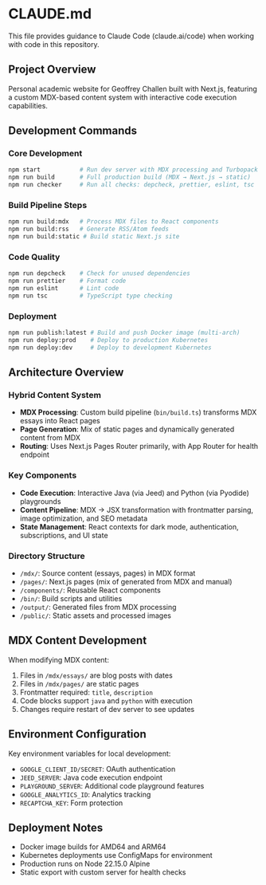 # CLAUDE.md

This file provides guidance to Claude Code (claude.ai/code) when working with code in this repository.

## Project Overview

Personal academic website for Geoffrey Challen built with Next.js, featuring a custom MDX-based content system with interactive code execution capabilities.

## Development Commands

### Core Development
```bash
npm start           # Run dev server with MDX processing and Turbopack
npm run build       # Full production build (MDX → Next.js → static)
npm run checker     # Run all checks: depcheck, prettier, eslint, tsc
```

### Build Pipeline Steps
```bash
npm run build:mdx   # Process MDX files to React components
npm run build:rss   # Generate RSS/Atom feeds
npm run build:static # Build static Next.js site
```

### Code Quality
```bash
npm run depcheck    # Check for unused dependencies
npm run prettier    # Format code
npm run eslint      # Lint code
npm run tsc         # TypeScript type checking
```

### Deployment
```bash
npm run publish:latest # Build and push Docker image (multi-arch)
npm run deploy:prod    # Deploy to production Kubernetes
npm run deploy:dev     # Deploy to development Kubernetes
```

## Architecture Overview

### Hybrid Content System
- **MDX Processing**: Custom build pipeline (`bin/build.ts`) transforms MDX essays into React pages
- **Page Generation**: Mix of static pages and dynamically generated content from MDX
- **Routing**: Uses Next.js Pages Router primarily, with App Router for health endpoint

### Key Components
- **Code Execution**: Interactive Java (via Jeed) and Python (via Pyodide) playgrounds
- **Content Pipeline**: MDX → JSX transformation with frontmatter parsing, image optimization, and SEO metadata
- **State Management**: React contexts for dark mode, authentication, subscriptions, and UI state

### Directory Structure
- `/mdx/`: Source content (essays, pages) in MDX format
- `/pages/`: Next.js pages (mix of generated from MDX and manual)
- `/components/`: Reusable React components
- `/bin/`: Build scripts and utilities
- `/output/`: Generated files from MDX processing
- `/public/`: Static assets and processed images

## MDX Content Development

When modifying MDX content:
1. Files in `/mdx/essays/` are blog posts with dates
2. Files in `/mdx/pages/` are static pages
3. Frontmatter required: `title`, `description`
4. Code blocks support `java` and `python` with execution
5. Changes require restart of dev server to see updates

## Environment Configuration

Key environment variables for local development:
- `GOOGLE_CLIENT_ID/SECRET`: OAuth authentication
- `JEED_SERVER`: Java code execution endpoint
- `PLAYGROUND_SERVER`: Additional code playground features
- `GOOGLE_ANALYTICS_ID`: Analytics tracking
- `RECAPTCHA_KEY`: Form protection

## Deployment Notes

- Docker image builds for AMD64 and ARM64
- Kubernetes deployments use ConfigMaps for environment
- Production runs on Node 22.15.0 Alpine
- Static export with custom server for health checks